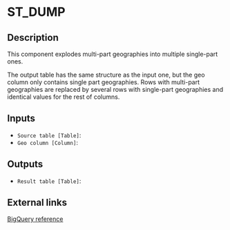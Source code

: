 
# ST_DUMP
## Description

 This component explodes multi-part geographies into multiple single-part ones.

 The output table has the same structure as the input one, but the geo column only contains single part geographies.
 Rows with multi-part geographies are replaced by several rows with single-part geographies and identical values for the rest of columns.
 
## Inputs
* `Source table [Table]`: 
* `Geo column [Column]`: 

## Outputs
* `Result table [Table]`: 

## External links
[BigQuery reference](https://cloud.google.com/bigquery/docs/reference/standard-sql/geography_functions#st_dump)
      